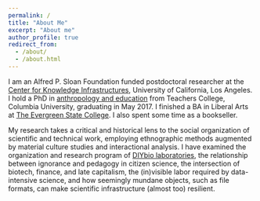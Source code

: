 ```yaml
---
permalink: /
title: "About Me"
excerpt: "About me"
author_profile: true
redirect_from:
  - /about/
  - /about.html
---
```


I am an Alfred P. Sloan Foundation funded postdoctoral researcher at the [Center for Knowledge Infrastructures][1], University of California, Los Angeles. I hold a PhD in [anthropology and education][2] from Teachers College, Columbia University, graduating in May 2017. I finished a BA in Liberal Arts at [The Evergreen State College][3]. I also spent some time as a bookseller.

My research takes a critical and historical lens to the social organization of scientific and technical work, employing ethnographic methods augmented by material culture studies and interactional analysis. I have examined the organization and research program of [DIYbio laboratories][4], the relationship between ignorance and pedagogy in citizen science, the intersection of biotech, finance, and late capitalism, the (in)visible labor required by data-intensive science, and how seemingly mundane objects, such as file formats, can make scientific infrastructure (almost too) resilient.

[1]: <https://knowledgeinfrastructures.gseis.ucla.edu/>
[2]: <https://www.tc.columbia.edu/international-and-transcultural-studies/anthropology-and-education/>
[3]: <https://www.evergreen.edu/>
[4]: <https://mscroggins.github.io/academicwork/files/Scroggins_2017_“This Is a New Thing in the World”.pdf>
